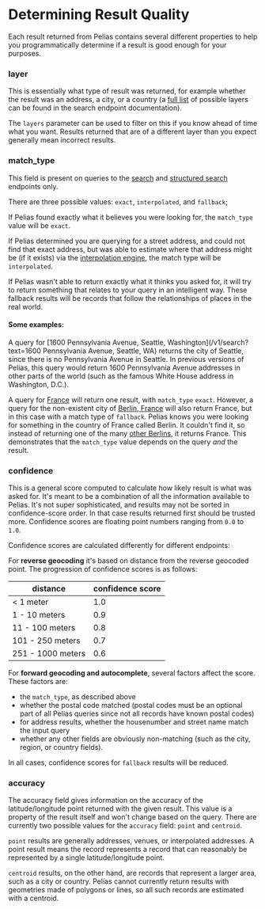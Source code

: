 # Determining Result Quality

Each result returned from Pelias contains several different properties to help you programmatically determine if a result is good enough for your purposes.


### layer
This is essentially what type of result was returned, for example whether the result was an address, a city, or a country (a [full list](https://github.com/pelias/documentation/blob/master/search.md#filter-by-data-type) of possible layers can be found in the search endpoint documentation).

The `layers` parameter can be used to filter on this if you know ahead of time what you want. Results returned that are of a different layer than you expect generally mean incorrect results.

### match\_type

This field is present on queries to the [search](search.md) and [structured search](structured-geocoding.md) endpoints only.

There are three possible values: `exact`, `interpolated`, and `fallback`;

If Pelias found exactly what it believes you were looking for, the `match_type` value will be `exact`.

If Pelias determined you are querying for a street address, and could not find that exact address, but was able to estimate where that address might be (if it exists) via the [interpolation engine](https://github.com/pelias/interpolation/), the match type will be `interpolated`.

If Pelias wasn't able to return exactly what it thinks you asked for, it will try to return something that relates to your query in an intelligent way. These fallback results will be records that follow the relationships of places in the real world.

#### Some examples:

A query for [1600 Pennsylvania Avenue, Seattle, Washington](/v1/search?text=1600 Pennsylvania Avenue, Seattle, WA) returns the city of Seattle, since there is no Pennsylvania Avenue in Seattle. In previous versions of Pelias, this query would return 1600 Pennsylvania Avenue addresses in other parts of the world (such as the famous White House address in Washington, D.C.).

A query for [France](http://pelias.github.io/compare/#/v1/search%3Ftext=France) will return one result, with `match_type` `exact`. However, a query for the non-existent city of [Berlin, France](http://pelias.github.io/compare/#/v1/search%3Ftext=France) will also return France, but in this case with a match type of `fallback`. Pelias knows you were looking for something in the country of France called Berlin. It couldn't find it, so instead of returning one of the many [other Berlins](http://pelias.github.io/compare/#/v1/search%3Ftext=berlin), it returns France. This demonstrates that the `match_type` value depends on the query _and_ the result.

### confidence
This is a general score computed to calculate how likely result is what was asked for. It's meant to be a combination of all the information available to Pelias.
It's not super sophisticated, and results may not be sorted in confidence-score order. In that case results returned first should be trusted more. Confidence scores are floating point numbers ranging from `0.0` to `1.0`.

Confidence scores are calculated differently for different endpoints:

For **reverse geocoding** it's based on distance from the reverse geocoded point. The progression of confidence scores is as follows:

| distance | confidence score |
| --- | --- |
| < 1 meter | 1.0 |
| 1 - 10 meters | 0.9 |
| 11 - 100 meters | 0.8 |
| 101 - 250 meters | 0.7 |
| 251 - 1000 meters | 0.6 |

For **forward geocoding and autocomplete**, several factors affect the score. These factors are:

* the `match_type`, as described above
* whether the postal code matched (postal codes must be an optional part of all Pelias queries since not all records have known postal codes)
* for address results, whether the housenumber and street name match the input query
* whether any other fields are obviously non-matching (such as the city, region, or country fields).

In all cases, confidence scores for `fallback` results will be reduced.


### accuracy

The accuracy field gives information on the accuracy of the latitude/longitude point returned with the given result. This value is a property of the result itself and won't change based on the query. There are currently two possible values for the `accuracy` field: `point` and `centroid`.

`point` results are generally addresses, venues, or interpolated addresses. A point result means the record represents a record that can reasonably be represented by a single latitude/longitude point.

`centroid` results, on the other hand, are records that represent a larger area, such as a city or country. Pelias cannot currently return results with geometries made of polygons or lines, so all such records are estimated with a centroid.
